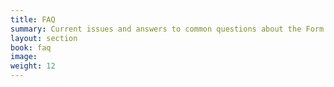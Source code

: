 ```yaml
---
title: FAQ
summary: Current issues and answers to common questions about the Form.io platform
layout: section
book: faq
image:
weight: 12
---
```

